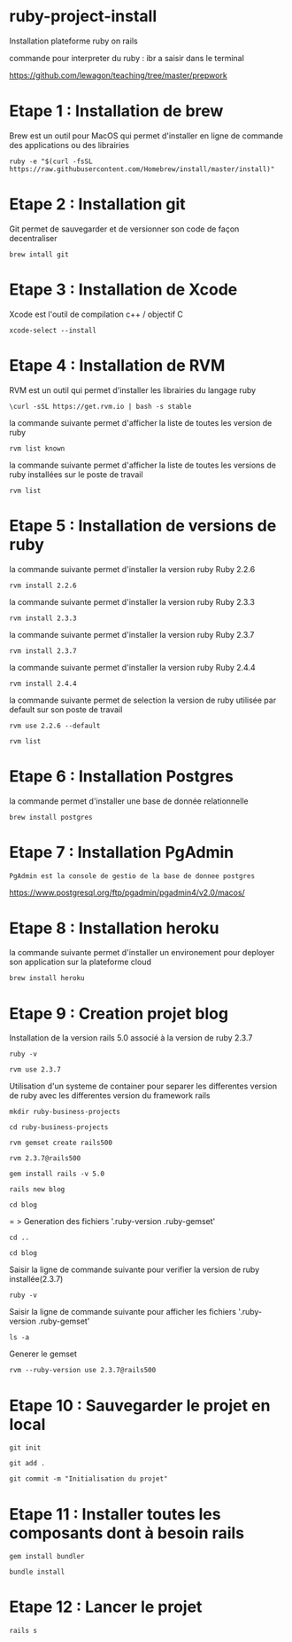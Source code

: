 # ruby-project-install

Installation plateforme ruby on rails

commande pour interpreter du ruby :
ibr a saisir dans le terminal

https://github.com/lewagon/teaching/tree/master/prepwork




#  Etape 1 : Installation de brew

Brew est un outil pour MacOS qui permet d'installer en ligne de commande des applications ou des librairies

`ruby -e "$(curl -fsSL https://raw.githubusercontent.com/Homebrew/install/master/install)"`


# Etape 2 : Installation git

Git permet de sauvegarder et de versionner son code de façon decentraliser

`brew intall git`

# Etape 3 :  Installation de Xcode

Xcode est l'outil de compilation c++ / objectif C

`xcode-select --install`

# Etape 4 : Installation de RVM

RVM est un outil qui permet d'installer les librairies du langage ruby

`\curl -sSL https://get.rvm.io | bash -s stable`

la commande suivante permet d'afficher la liste de toutes les version de ruby

`rvm list known`

la commande suivante permet d'afficher la liste de toutes les versions de ruby installées sur le poste de travail

`rvm list`

# Etape 5 : Installation de versions de ruby

la commande suivante permet d'installer la version ruby Ruby 2.2.6

`rvm install 2.2.6`

la commande suivante permet d'installer la version ruby Ruby 2.3.3

`rvm install 2.3.3`

la commande suivante permet d'installer la version ruby Ruby 2.3.7

`rvm install 2.3.7`

la commande suivante permet d'installer la version ruby Ruby 2.4.4

`rvm install 2.4.4`

la commande suivante permet de selection la version de ruby utilisée par default sur son poste de travail

`rvm use 2.2.6 --default`

`rvm list`

# Etape 6 : Installation Postgres

la commande permet d'installer une base de donnée relationnelle

`brew install postgres`

# Etape 7 : Installation PgAdmin

`PgAdmin est la console de gestio de la base de donnee postgres`

https://www.postgresql.org/ftp/pgadmin/pgadmin4/v2.0/macos/

# Etape 8 : Installation heroku 

la commande suivante permet d'installer un environement pour deployer son application sur la plateforme cloud

`brew install heroku`

# Etape 9 : Creation projet blog

Installation de la version rails 5.0 associé à la version de ruby 2.3.7

`ruby -v`

`rvm use 2.3.7`

Utilisation d'un systeme de container pour separer les differentes version de ruby avec les differentes version du framework rails 

`mkdir ruby-business-projects`

`cd ruby-business-projects`

`rvm gemset create rails500`

`rvm 2.3.7@rails500`

`gem install rails -v 5.0`

`rails new blog`

`cd blog`

= > Generation des fichiers '.ruby-version .ruby-gemset'

`cd ..`

`cd blog`

Saisir la ligne de commande suivante pour verifier la version de ruby installée(2.3.7)

`ruby -v`

Saisir la ligne de commande suivante pour afficher les fichiers '.ruby-version .ruby-gemset'

`ls -a`

Generer le gemset 

`rvm --ruby-version use 2.3.7@rails500`

# Etape 10 : Sauvegarder le projet en local

`git init`

`git add .`

`git commit -m "Initialisation du projet"`


# Etape 11 : Installer toutes les composants dont à besoin rails

`gem install bundler`

`bundle install`

# Etape 12 : Lancer le projet

`rails s`













